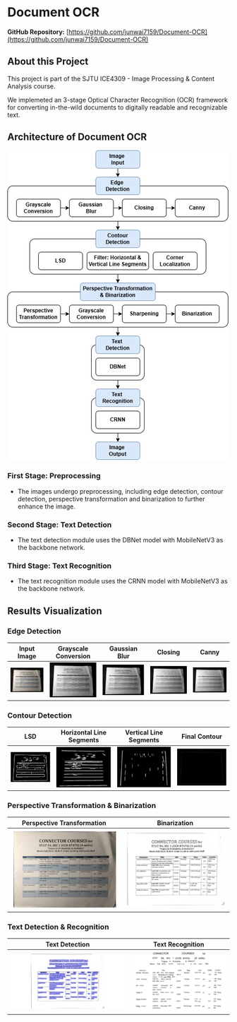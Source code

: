 # Document OCR

**GitHub Repository:** [https://github.com/junwai7159/Document-OCR](https://github.com/junwai7159/Document-OCR)

## About this Project

This project is part of the SJTU ICE4309 - Image Processing & Content Analysis course.

We implemeted an 3-stage Optical Character Recognition (OCR) framework for converting in-the-wild documents to digitally readable and recognizable text.

## Architecture of Document OCR

![document_ocr](./media/document_ocr/model_architecture.jpg)

### First Stage: Preprocessing

- The images undergo preprocessing, including edge detection, contour detection, perspective transformation and binarization to further enhance the image.

### Second Stage: Text Detection

- The text detection module uses the DBNet model with MobileNetV3 as the backbone network.

### Third Stage: Text Recognition

- The text recognition module uses the CRNN model with MobileNetV3 as the backbone network.

## Results Visualization

### Edge Detection

| Input Image | Grayscale Conversion | Gaussian Blur | Closing | Canny |
| --- | --- | --- | --- | --- |
| ![input_image](./media/document_ocr/input_image.png) | ![grayscale_conversion](.//media/document_ocr/grayscale_conversion.png) | ![gaussian_blur](./media/document_ocr/gaussian_blur.png) | ![closing](./media/document_ocr/closing.png) | ![canny](./media/document_ocr/closing.png) |

### Contour Detection

| LSD | Horizontal Line Segments | Vertical Line Segments | Final Contour |
| --- | --- | --- | --- |
| ![lsd](./media/document_ocr/lsd.png) | ![horizontal_line_segments](./media/document_ocr/horizontal_line_segments.png) | ![vertical_line_segments](./media/document_ocr/vertical_line_segments.png) | ![final_contour](./media/document_ocr/final_contour.png) |

### Perspective Transformation & Binarization

| Perspective Transformation | Binarization |
| --- | --- |
| ![perspective_transformation](./media/document_ocr/perspective_transformation.png) | ![binarization](./media/document_ocr/binarization.png) |

### Text Detection & Recognition

| Text Detection | Text Recognition |
| --- | --- |
| ![text_detection](./media/document_ocr/text_detection.png) | ![text_recognition](./media/document_ocr/text_recognition.png) |
